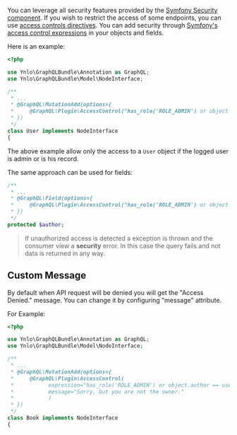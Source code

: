 You can leverage all security features provided by the 
[Symfony Security component](http://symfony.com/doc/current/book/security.html).
If you wish to restrict the access of some endpoints, you can use 
[access controls directives](http://symfony.com/doc/current/book/security.html#securing-url-patterns-access-control).
You can add security through [Symfony's access control expressions](https://symfony.com/doc/current/expressions.html#security-complex-access-controls-with-expressions) 
in your objects and fields.

Here is an example:

````php
<?php

use Ynlo\GraphQLBundle\Annotation as GraphQL;
use Ynlo\GraphQLBundle\Model\NodeInterface;

/**
 * ...
 * @GraphQL\MutationAdd(options={
 *     @GraphQL\Plugin\AccessControl("has_role('ROLE_ADMIN') or object == user")
 * })
 */
class User implements NodeInterface
{
````

The above example allow only the access to a `User` object if the logged user is
admin or is his record.

The same approach can be used for fields:

````php
/**
 * ...
 * @GraphQL\Field(options={
 *     @GraphQL\Plugin\AccessControl("has_role('ROLE_ADMIN') or object.author == user")
 * })
 */
protected $author;
````

> If unauthorized access is detected a exception is thrown and the consumer view a **security** error. 
In this case the query fails and not data is returned in any way.

## Custom Message

By default when API request will be denied you will get the "Access Denied." message.
You can change it by configuring "message" attribute.

For Example:

````php
<?php

use Ynlo\GraphQLBundle\Annotation as GraphQL;
use Ynlo\GraphQLBundle\Model\NodeInterface;

/**
 * ...
 * @GraphQL\MutationAdd(options={
 *     @GraphQL\Plugin\AccessControl(
 *           expression="has_role('ROLE_ADMIN') or object.author == user",
 *           message="Sorry, but you are not the owner."
 *           )
 * })
 */
class Book implements NodeInterface
{
````